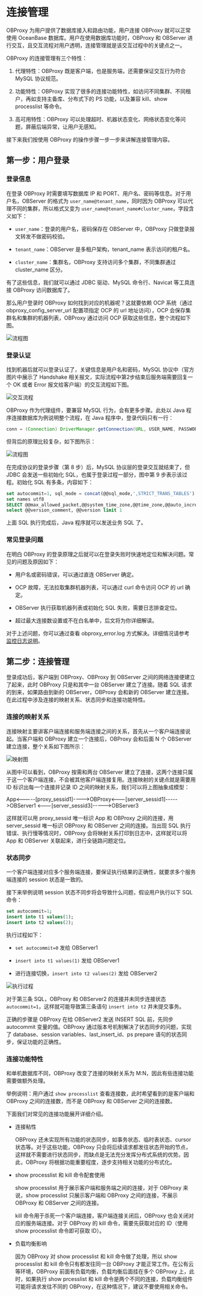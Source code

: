 # 连接管理

OBProxy 为用户提供了数据库接入和路由功能，用户连接 OBProxy 就可以正常使用 OceanBase 数据库。用户在使用数据库功能时，OBProxy 和 OBServer 进行交互，且交互流程对用户透明，连接管理就是该交互过程中的关键点之一。

OBProxy 的连接管理有三个特性：

1. 代理特性：OBProxy 既是客户端，也是服务端，还需要保证交互行为符合 MySQL 协议规范。
   <!-- 不需要符合 Oracle 协议规范么 -->
2. 功能特性：OBProxy 实现了很多的连接功能特性，如访问不同集群、不同租户，再如支持主备库、分布式下的 PS 功能，以及兼容 kill、show processlist 等命令。

3. 高可用特性：OBProxy 可以处理超时、机器状态变化、网络状态变化等问题，屏蔽后端异常，让用户无感知。

接下来我们按使用 OBProxy 的操作步骤一步一步来讲解连接管理内容。

## 第一步：用户登录

### 登录信息

在登录 OBProxy 时需要填写数据库 IP 和 PORT、用户名、密码等信息。对于用户名，OBServer 的格式为 `user_name@tenant_name`，同时因为 OBProxy 可以代理不同的集群，所以格式又变为 `user_name@tenant_name#cluster_name`，字段含义如下：

* `user_name`：登录的用户名，密码保存在 OBServer 中，OBProxy 只做登录报文转发不做密码校验。

* `tenant_name`：OBServer 是多租户架构，tenant_name 表示访问的租户名。

* `cluster_name`：集群名，OBProxy 支持访问多个集群，不同集群通过 cluster_name 区分。

有了这些信息，我们就可以通过 JDBC 驱动、MySQL 命令行、Navicat 等工具连接 OBProxy 访问数据库了。

那么用户登录时 OBProxy 如何找到对应的机器呢？这就要依赖 OCP 系统（通过 obproxy_config_server_url 配置项指定 OCP 的 url 地址访问），OCP 会保存集群名和集群的机器列表，OBProxy 通过访问 OCP 获取这些信息，整个流程如下图。
<!-- 单纯的使用 OBD 部署集群，之后使用 ODP 连接的情况也是这样么，应该不是吧 -->

![流程图]()

### 登录认证

找到机器后就可以登录认证了，关键信息是用户名和密码，MySQL 协议中（官方图片中展示了 Handshake 相关报文，实际流程中第2步结束后服务端需要回复一个 OK 或者 Error 报文给客户端）的交互流程如下图。

![交互流程]()

OBProxy 作为代理组件，要兼容 MySQL 行为，会有更多步骤。此处以 Java 程序连接数据库为例说明整个流程，在 Java 程序中，登录代码只有一行：

```java
conn = (Connection) DriverManager.getConnection(URL, USER_NAME, PASSWORD);
```

但背后的原理比较复杂，如下图所示：

![流程图]()

在完成协议的登录步骤（第 8 步）后，MySQL 协议层的登录交互就结束了，但 JDBC 会发送一些初始化 SQL，也属于登录过程一部分，图中第 9 步表示该过程。初始化 SQL 有多条，内容如下：

```sql
set autocommit=1, sql_mode = concat(@@sql_mode,',STRICT_TRANS_TABLES')
set names utf8
SELECT @@max_allowed_packet,@@system_time_zone,@@time_zone,@@auto_increment_increment,@@tx_isolation AS tx_isolation,@@session.tx_read_only AS tx_read_only
select @@version_comment, @@version limit 1
```

上面 SQL 执行完成后，Java 程序就可以发送业务 SQL 了。

### 常见登录问题

在明白 OBProxy 的登录原理之后就可以在登录失败时快速地定位和解决问题。常见的问题及原因如下：

* 用户名或密码错误，可以通过直连 OBServer 确定。

* OCP 故障，无法拉取集群机器列表，可以通过 curl 命令访问 OCP 的 url 确定。

* OBServer 执行获取机器列表或初始化 SQL 失败，需要日志排查定位。

* 超过最大连接数设置或不在白名单中，后文将为你详细解读。
<!-- 后文是哪里，需要重点注意 -->
对于上述问题，你可以通过查看 obproxy_error.log 方式解决。详细情况请参考 [监控日志说明]()。

## 第二步：连接管理

登录成功后，客户端到 OBProxy、OBProxy 到 OBServer 之间的网络连接便建立了起来，此时 OBProxy 只是和其中一台 OBServer 建立了连接。随着 SQL 请求的到来，如果路由到新的 OBServer，OBProxy 会和新的 OBServer 建立连接。在此过程中涉及连接的映射关系、状态同步和连接功能特性。

### 连接的映射关系

连接映射主要讲客户端连接和服务端连接之间的关系，首先从一个客户端连接说起。当客户端和 OBProxy 建立一个连接后，OBProxy 会和后面 N 个 OBServer 建立连接，整个关系如下图所示：

![映射图]()

从图中可以看到，OBProxy 按需和两台 OBServer 建立了连接，这两个连接只属于这一个客户端连接，不会被其他客户端连接复用。连接映射的关键点就是需要用 ID 标识出每一个连接并记录 ID 之间的映射关系，我们可以将上图抽象成模型：

App<-----[proxy_sessid1]---->OBProxy<---[server_sessid1]----->OBServer1
                                              <---[server_sessid3]----->OBServer3
<!-- 没有看懂这个抽象模型的意思 -->
这样就可以用 proxy_sessid 唯一标识 App 和 OBProxy 之间的连接，用 server_sessid 唯一标识 OBProxy 和 OBServer 之间的连接。当出现 SQL 执行错误、执行慢等情况时，OBProxy 会将映射关系打印到日志中，这样就可以将 App 和 OBServer 关联起来，进行全链路问题定位。

### 状态同步

一个客户端连接对应多个服务端连接，要保证执行结果的正确性，就要求多个服务端连接的 session 状态是一致的。

接下来举例说明 session 状态不同步将会导致什么问题，假设用户执行以下 SQL 命令：

```sql
set autocommit=1;
insert into t1 values(1);
insert into t2 values(2);
```

执行过程如下：

* `set autocommit=0` 发给 OBServer1

* `insert into t1 values(1)` 发给 OBServer1

* 进行连接切换，`insert into t2 values(2)` 发给 OBServer2

![执行过程]()

对于第三条 SQL，OBProxy 和 OBServer2 的连接并未同步连接状态 `autocommit=1`，这样就可能导致第三条语句 `insert into t2` 并未提交事务。

正确的步骤是 OBProxy 在给 OBServer2 发送 INSERT SQL 前，先同步 autocommit 变量的值。OBProxy 通过版本号机制解决了状态同步的问题，实现了 database、session variables、last_insert_id、ps prepare 语句的状态同步，保证功能的正确性。

### 连接功能特性

和单机数据库不同，OBProxy 改变了连接的映射关系为 M:N，因此有些连接功能需要做额外处理。

举例说明：用户通过 `show processlist` 查看连接数，此时希望看到的是客户端和 OBProxy 之间的连接数，而不是 OBProxy 和 OBServer 之间的连接数。

下面我们对常见的连接功能展开详细介绍。

* 连接粘性

  OBProxy 还未实现所有功能的状态同步，如事务状态、临时表状态、cursor 状态等。对于这些功能，OBProxy 只会将后续请求都发往状态开始的节点，这样就不需要进行状态同步，而缺点是无法充分发挥分布式系统的优势。因此，OBProxy 将根据功能重要程度，逐步支持相关功能的分布式化。

* show processlist 和 kill 命令配套使用

  show processlist 用于展示客户端和服务端之间的连接，对于 OBProxy 来说，show processlist 只展示客户端和 OBProxy 之间的连接，不展示 OBProxy 和 OBServer 之间的连接。
  
  kill 命令用于杀死一个客户端连接，客户端连接关闭后，OBProxy 也会关闭对应的服务端连接。对于 OBProxy 的 kill 命令，需要先获取对应的 ID（使用 show processlist 命令即可获取 ID）。

* 负载均衡影响
  
  因为 OBProxy 对 show processlist 和 kill 命令做了处理，所以 show processlist 和 kill 命令只有都发往同一台 OBProxy 才能正常工作。在公有云等环境，OBProxy 前面有负载均衡，负载均衡后面挂在多个 OBProxy 上，此时，如果执行 show prcesslist 和 kill 命令是两个不同的连接，负载均衡组件可能将请求发往不同的 OBProxy，在这种情况下，建议不要使用相关命令。
